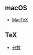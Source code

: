 ## macOS


- [MacTeX](https://texwiki.texjp.org/?MacTeX#mirror)


## TeX 

- [分数](http://www.latex-cmd.com/equation/frac.html)

